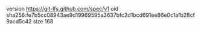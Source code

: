 version https://git-lfs.github.com/spec/v1
oid sha256:fe7b5cc08943ae9d19969595a3637bfc2d1bcd691ee86e0c1afb28cf9acd5c42
size 168
